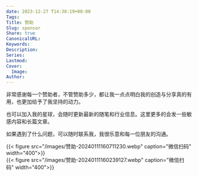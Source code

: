```yaml
---
date: 2023-12-27 T14:38:19+08:00
Tags: 
Title: 赞助
Slug: sponsor
Share: true
CanonicalURL: 
Keywords: 
Description: 
Series: 
Lastmod: 
Cover:
  Image: 
Author: 
---
```


非常感谢每一个赞助者，不管赞助多少，都让我一点点明白我的创造与分享真的有用，也更加给予了我坚持的动力。  

也可以加入我的星球，会随时更新最新的随笔和行业信息。这里更多的会发一些敏感内容和长篇文章。

如果遇到了什么问题，可以随时联系我，我很乐意和每一位朋友的沟通。

{{< figure src="/images/赞助-20240111160711230.webp" caption="微信扫码" width="400">}}  
{{< figure src="/images/赞助-20240111160239127.webp" caption="微信扫码" width="400">}}  